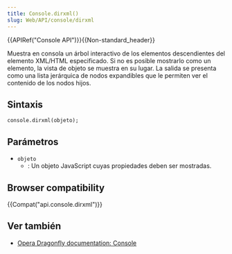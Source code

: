 ```yaml
---
title: Console.dirxml()
slug: Web/API/console/dirxml
---
```


{{APIRef("Console API")}}{{Non-standard_header}}

Muestra en consola un árbol interactivo de los elementos descendientes del elemento XML/HTML especificado. Si no es posible mostrarlo como un elemento, la vista de objeto se muestra en su lugar. La salida se presenta como una lista jerárquica de nodos expandibles que le permiten ver el contenido de los nodos hijos.

## Sintaxis

```
console.dirxml(objeto);
```

## Parámetros

- `objeto`
  - : Un objeto JavaScript cuyas propiedades deben ser mostradas.

## Browser compatibility

{{Compat("api.console.dirxml")}}

## Ver también

- [Opera Dragonfly documentation: Console](http://www.opera.com/dragonfly/documentation/console/)
